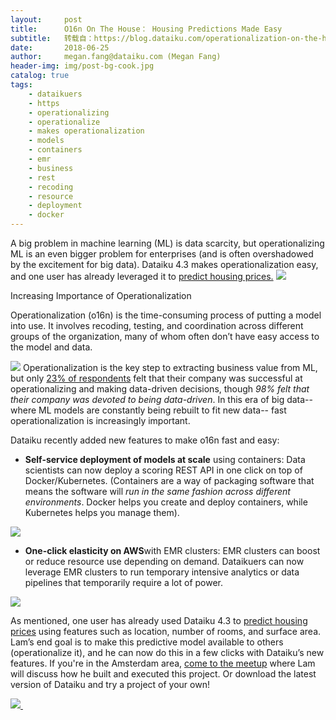 ```yaml
---
layout:     post
title:      O16n On The House： Housing Predictions Made Easy
subtitle:   转载自：https://blog.dataiku.com/operationalization-on-the-house-housing-predictions-made-easy
date:       2018-06-25
author:     megan.fang@dataiku.com (Megan Fang)
header-img: img/post-bg-cook.jpg
catalog: true
tags:
    - dataikuers
    - https
    - operationalizing
    - operationalize
    - makes operationalization
    - models
    - containers
    - emr
    - business
    - rest
    - recoding
    - resource
    - deployment
    - docker
---
```


A big problem in machine learning (ML) is data scarcity, but operationalizing ML is an even bigger problem for enterprises (and is often overshadowed by the excitement for big data). Dataiku 4.3 makes operationalization easy, and one user has already leveraged it to [predict housing prices.](https://www.linkedin.com/pulse/house-price-model-deployment-dataiku-43-longhow-lam)
![](https://blog.dataiku.com/hs-fs/hubfs/operationalization.jpg?t=1531990875564&width=786&name=operationalization.jpg)


Increasing Importance of Operationalization

Operationalization (o16n) is the time-consuming process of putting a model into use. It involves recoding, testing, and coordination across different groups of the organization, many of whom often don’t have easy access to the model and data.

![](https://blog.dataiku.com/hs-fs/hubfs/Screen%20Shot%202018-06-25%20at%201.26.22%20PM.png?t=1531990875564&width=1214&name=Screen%20Shot%202018-06-25%20at%201.26.22%20PM.png)
Operationalization is the key step to extracting business value from ML, but only [23% of respondents](https://www.attivio.com/news/press-releases/attivio-survey-exposes-disconnect-between-big-data-excitement-and-organizations%E2%80%99) felt that their company was successful at operationalizing and making data-driven decisions, though *98% felt that their company was devoted to being data-driven*. In this era of big data-- where ML models are constantly being rebuilt to fit new data-- fast operationalization is increasingly important.

Dataiku recently added new features to make o16n fast and easy:

- **Self-service deployment of models at scale** using containers: Data scientists can now deploy a scoring REST API in one click on top of Docker/Kubernetes. (Containers are a way of packaging software that means the software will *run in the same fashion across different environments*. Docker helps you create and deploy containers, while Kubernetes helps you manage them).


![](https://blog.dataiku.com/hs-fs/hubfs/container.png?t=1531990875564&width=1888&name=container.png)


- **One-click elasticity on AWS**with EMR clusters: EMR clusters can boost or reduce resource use depending on demand. Dataikuers can now leverage EMR clusters to run temporary intensive analytics or data pipelines that temporarily require a lot of power.


![](https://blog.dataiku.com/hubfs/dataiku-1.webp?t=1531990875564)


As mentioned, one user has already used Dataiku 4.3 to [predict housing prices](https://www.linkedin.com/pulse/house-price-model-deployment-dataiku-43-longhow-lam) using features such as location, number of rooms, and surface area. Lam’s end goal is to make this predictive model available to others (operationalize it), and he can now do this in a few clicks with Dataiku’s new features. If you're in the Amsterdam area, [come to the meetup](https://www.meetup.com//Analytics-Data-Science-by-Dataiku-Amsterdam/events/251910036) where Lam will discuss how he built and executed this project. Or download the latest version of Dataiku and try a project of your own!

[![](https://no-cache.hubspot.com/cta/default/2123903/d1333099-344c-423a-a1c1-4787f5dbc1da.png)
](https://cta-redirect.hubspot.com/cta/redirect/2123903/d1333099-344c-423a-a1c1-4787f5dbc1da) 
